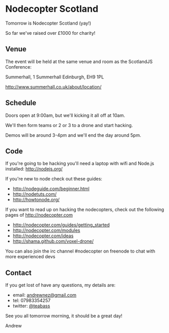 # Nodecopter Scotland

Tomorrow is Nodecopter Scotland (yay!)

So far we've raised over £1000 for charity!

## Venue

The event will be held at the same venue and room as the ScotlandJS Conference:

Summerhall,
1 Summerhall
Edinburgh,
EH9 1PL

http://www.summerhall.co.uk/about/location/

## Schedule

Doors open at 9:00am, but we'll kicking it all off at 10am.

We'll then form teams or 2 or 3 to a drone and start hacking.

Demos will be around 3-4pm and we'll end the day around 5pm.

## Code

If you're going to be hacking you'll need a laptop with wifi and Node.js installed: http://nodejs.org/

If you're new to node check out these guides:

- http://nodeguide.com/beginner.html
- http://nodetuts.com/
- http://howtonode.org/

If you want to read up on hacking the nodecopters, check out the following pages of http://nodecopter.com

- http://nodecopter.com/guides/getting_started
- http://nodecopter.com/modules
- http://nodecopter.com/ideas
- http://shama.github.com/voxel-drone/

You can also join the irc channel #nodecopter on freenode to chat with more experienced devs

## Contact

If you get lost of have any questions, my details are:

- email: andrewnez@gmail.com
- tel: 07983354257
- twitter: [@teabass](http://twitter.com/teabass)

See you all tomorrow morning, it should be a great day!

Andrew
